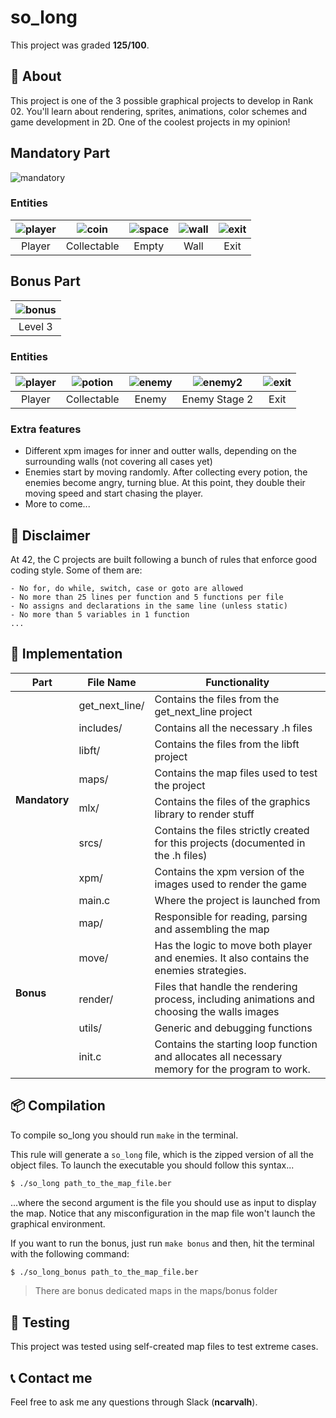 # **so_long**
This project was graded <strong>125/100</strong>.

## 📒 **About**
This project is one of the 3 possible graphical projects to develop in Rank 02. You'll learn about rendering, sprites, animations, color schemes and game development in 2D. One of the coolest projects in my opinion!

## **Mandatory Part**

<p align=center>

![mandatory](https://user-images.githubusercontent.com/93390807/223617088-f065df7b-ee8b-41c9-bc0e-45d7027cdad1.gif)

</p>

### **Entities**

<p align=center>

|![player](https://user-images.githubusercontent.com/93390807/223616745-00fa689c-6503-4be7-a7b9-6152fcaf4219.png)|![coin](https://user-images.githubusercontent.com/93390807/223617101-57d53f5f-1b76-43f2-96c3-6b4c8b4c990f.png)|![space](https://user-images.githubusercontent.com/93390807/223616742-34534528-4a9a-4171-aeb7-859d1f0182ed.png)|![wall](https://user-images.githubusercontent.com/93390807/223616739-74a3ff81-a58e-4899-9d7d-d2e309c6cec6.png)|![exit](https://user-images.githubusercontent.com/93390807/223616748-2a04ada7-cb8c-4c94-8f32-876ec1539984.png)|
|:--:|:--:|:--:|:--:|:--:|
|Player|Collectable|Empty|Wall|Exit|

</p>


## **Bonus Part**

<p align=center>

|![bonus](https://user-images.githubusercontent.com/93390807/223605965-6dd26c72-4f38-4c80-b294-af8a2cb54dd8.gif)|
|:--:|
|Level 3|

</p>

### **Entities**

<p align=center>

|![player](https://user-images.githubusercontent.com/93390807/223611394-8fca35c8-00d7-4501-813b-aa500fb8d060.gif)|![potion](https://user-images.githubusercontent.com/93390807/223611395-5375f42b-6ad4-4caf-96bc-f1b174734abf.gif)|![enemy](https://user-images.githubusercontent.com/93390807/223611386-9d5ac4e9-6e33-4965-ad02-31e117ef1620.gif)|![enemy2](https://user-images.githubusercontent.com/93390807/223611391-4d6759f8-c101-4689-b22c-4e4f9dd446d0.gif)|![exit](https://user-images.githubusercontent.com/93390807/223611577-b72649c6-239a-4aa7-9282-ad0dba45bbc3.png)|
|:--:|:--:|:--:|:--:|:--:|
|Player|Collectable|Enemy|Enemy Stage 2|Exit|

</p>

### **Extra features**
- Different xpm images for inner and outter walls, depending on the surrounding walls (not covering all cases yet)
- Enemies start by moving randomly. After collecting every potion, the enemies become angry, turning blue. At this point, they double their moving speed and start chasing the player.
- More to come...

## 🚨 **Disclaimer**
At 42, the C projects are built following a bunch of rules that enforce good coding style. Some of them are:

	- No for, do while, switch, case or goto are allowed
	- No more than 25 lines per function and 5 functions per file
	- No assigns and declarations in the same line (unless static)
	- No more than 5 variables in 1 function
	... 

## 🔧 **Implementation**

<table align=center>
	<thead>
		<tr>
			<th>Part</th>
			<th>File Name</th>
			<th>Functionality</th>
		</tr>
	</thead>
	<tbody>
		<tr>
			<td rowspan = 8><strong>Mandatory</strong></td>
			<td>get_next_line/</td>
			<td>Contains the files from the get_next_line project</td>
		</tr>
		<tr>
			<td>includes/</td>
			<td>Contains all the necessary .h files</td>
		</tr>
		<tr>
			<td>libft/</td>
			<td>Contains the files from the libft project</td>
		</tr>
		<tr>
			<td>maps/</td>
			<td>Contains the map files used to test the project</td>
		</tr>
		<tr>
			<td>mlx/</td>
			<td>Contains the files of the graphics library to render stuff</td>
		</tr>
		<tr>
			<td>srcs/</td>
			<td>Contains the files strictly created for this projects (documented in the .h files)</td>
		</tr>
		<tr>
			<td>xpm/</td>
			<td>Contains the xpm version of the images used to render the game</td>
		</tr>
		<tr>
			<td>main.c</td>
			<td>Where the project is launched from</td>
		</tr>
		<tr>
			<td rowspan = 5><strong>Bonus</strong></td>
			<td>map/</td>
			<td>Responsible for reading, parsing and assembling the map</td>
		</tr>
		<tr>
			<td>move/</td>
			<td>Has the logic to move both player and enemies. It also contains the enemies strategies.</td>
		</tr>
		<tr>
			<td>render/</td>
			<td>Files that handle the rendering process, including animations and choosing the walls images</td>
		</tr>
		<tr>
			<td>utils/</td>
			<td>Generic and debugging functions</td>
		</tr>
		<tr>
			<td>init.c</td>
			<td>Contains the starting loop function and allocates all necessary memory for the program to work.</td>
		</tr>
	</tbody>
</table>


## 📦 **Compilation**
To compile so_long you should run `make` in the terminal.

This rule will generate a `so_long` file, which is the zipped version of all the object files. To launch the executable you should follow this syntax...

```sh
$ ./so_long path_to_the_map_file.ber
```

...where the second argument is the file you should use as input to display the map. Notice that any misconfiguration in the map file won't launch the graphical environment.

If you want to run the bonus, just run `make bonus` and then, hit the terminal with the following command:

```sh
$ ./so_long_bonus path_to_the_map_file.ber
```

> There are bonus dedicated maps in the maps/bonus folder

## 💫 **Testing**

This project was tested using self-created map files to test extreme cases.


## 📞 **Contact me**

Feel free to ask me any questions through Slack (**ncarvalh**).

